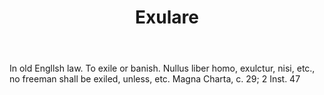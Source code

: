 ---
title: Exulare
letter: E
permalink: "/definitions/bld-exulare.html"
body: In old Engllsh law. To exile or banish. Nullus liber homo, exulctur, nisi, etc.,
  no freeman shall be exiled, unless, etc. Magna Charta, c. 29; 2 Inst. 47
published_at: '2018-07-07'
source: Black's Law Dictionary 2nd Ed (1910)
layout: post
---